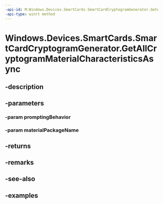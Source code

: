 ```yaml
---
-api-id: M:Windows.Devices.SmartCards.SmartCardCryptogramGenerator.GetAllCryptogramMaterialCharacteristicsAsync(Windows.Devices.SmartCards.SmartCardUnlockPromptingBehavior,System.String)
-api-type: winrt method
---
```


<!-- Method syntax.
public IAsyncOperation<SmartCardCryptogramGetAllCryptogramMaterialCharacteristicsResult> SmartCardCryptogramGenerator.GetAllCryptogramMaterialCharacteristicsAsync(SmartCardUnlockPromptingBehavior promptingBehavior, String materialPackageName)
-->

# Windows.Devices.SmartCards.SmartCardCryptogramGenerator.GetAllCryptogramMaterialCharacteristicsAsync

## -description

## -parameters

### -param promptingBehavior

### -param materialPackageName

## -returns

## -remarks

## -see-also

## -examples

